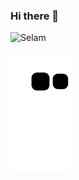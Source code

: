### Hi there 👋

![Selam](https://readme-typing-svg.demolab.com/?font=Fira+Code&pause=1000&width=435&lines=Junior+Developer;Amateur+Graphic+Designer;Game+Server+Developer;Always+Learning)


![Snake animation](https://github.com/rafaballerini/rafaballerini/blob/output/github-contribution-grid-snake.svg)
